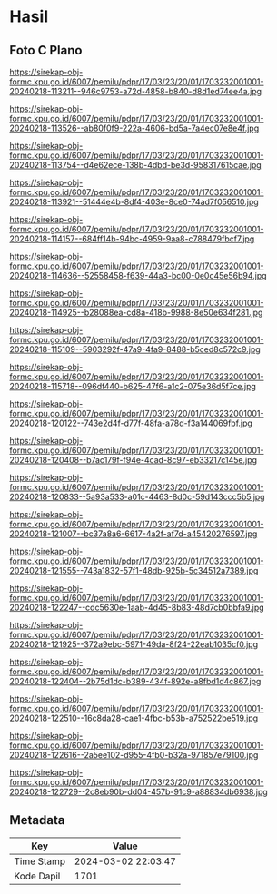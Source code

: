 # Hasil

## Foto C Plano

https://sirekap-obj-formc.kpu.go.id/6007/pemilu/pdpr/17/03/23/20/01/1703232001001-20240218-113211--946c9753-a72d-4858-b840-d8d1ed74ee4a.jpg

https://sirekap-obj-formc.kpu.go.id/6007/pemilu/pdpr/17/03/23/20/01/1703232001001-20240218-113526--ab80f0f9-222a-4606-bd5a-7a4ec07e8e4f.jpg

https://sirekap-obj-formc.kpu.go.id/6007/pemilu/pdpr/17/03/23/20/01/1703232001001-20240218-113754--d4e62ece-138b-4dbd-be3d-958317615cae.jpg

https://sirekap-obj-formc.kpu.go.id/6007/pemilu/pdpr/17/03/23/20/01/1703232001001-20240218-113921--51444e4b-8df4-403e-8ce0-74ad7f056510.jpg

https://sirekap-obj-formc.kpu.go.id/6007/pemilu/pdpr/17/03/23/20/01/1703232001001-20240218-114157--684ff14b-94bc-4959-9aa8-c788479fbcf7.jpg

https://sirekap-obj-formc.kpu.go.id/6007/pemilu/pdpr/17/03/23/20/01/1703232001001-20240218-114636--52558458-f639-44a3-bc00-0e0c45e56b94.jpg

https://sirekap-obj-formc.kpu.go.id/6007/pemilu/pdpr/17/03/23/20/01/1703232001001-20240218-114925--b28088ea-cd8a-418b-9988-8e50e634f281.jpg

https://sirekap-obj-formc.kpu.go.id/6007/pemilu/pdpr/17/03/23/20/01/1703232001001-20240218-115109--5903292f-47a9-4fa9-8488-b5ced8c572c9.jpg

https://sirekap-obj-formc.kpu.go.id/6007/pemilu/pdpr/17/03/23/20/01/1703232001001-20240218-115718--096df440-b625-47f6-a1c2-075e36d5f7ce.jpg

https://sirekap-obj-formc.kpu.go.id/6007/pemilu/pdpr/17/03/23/20/01/1703232001001-20240218-120122--743e2d4f-d77f-48fa-a78d-f3a144069fbf.jpg

https://sirekap-obj-formc.kpu.go.id/6007/pemilu/pdpr/17/03/23/20/01/1703232001001-20240218-120408--b7ac179f-f94e-4cad-8c97-eb33217c145e.jpg

https://sirekap-obj-formc.kpu.go.id/6007/pemilu/pdpr/17/03/23/20/01/1703232001001-20240218-120833--5a93a533-a01c-4463-8d0c-59d143ccc5b5.jpg

https://sirekap-obj-formc.kpu.go.id/6007/pemilu/pdpr/17/03/23/20/01/1703232001001-20240218-121007--bc37a8a6-6617-4a2f-af7d-a45420276597.jpg

https://sirekap-obj-formc.kpu.go.id/6007/pemilu/pdpr/17/03/23/20/01/1703232001001-20240218-121555--743a1832-57f1-48db-925b-5c34512a7389.jpg

https://sirekap-obj-formc.kpu.go.id/6007/pemilu/pdpr/17/03/23/20/01/1703232001001-20240218-122247--cdc5630e-1aab-4d45-8b83-48d7cb0bbfa9.jpg

https://sirekap-obj-formc.kpu.go.id/6007/pemilu/pdpr/17/03/23/20/01/1703232001001-20240218-121925--372a9ebc-5971-49da-8f24-22eab1035cf0.jpg

https://sirekap-obj-formc.kpu.go.id/6007/pemilu/pdpr/17/03/23/20/01/1703232001001-20240218-122404--2b75d1dc-b389-434f-892e-a8fbd1d4c867.jpg

https://sirekap-obj-formc.kpu.go.id/6007/pemilu/pdpr/17/03/23/20/01/1703232001001-20240218-122510--16c8da28-cae1-4fbc-b53b-a752522be519.jpg

https://sirekap-obj-formc.kpu.go.id/6007/pemilu/pdpr/17/03/23/20/01/1703232001001-20240218-122616--2a5ee102-d955-4fb0-b32a-971857e79100.jpg

https://sirekap-obj-formc.kpu.go.id/6007/pemilu/pdpr/17/03/23/20/01/1703232001001-20240218-122729--2c8eb90b-dd04-457b-91c9-a88834db6938.jpg


## Metadata

| Key        | Value               |
| ---------- | ------------------- |
| Time Stamp | 2024-03-02 22:03:47 |
| Kode Dapil | 1701                |



